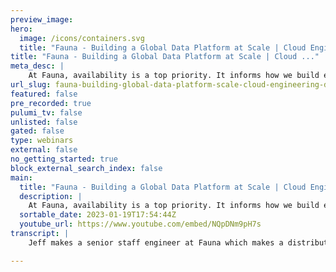 ```yaml
---
preview_image:
hero:
  image: /icons/containers.svg
  title: "Fauna - Building a Global Data Platform at Scale | Cloud Engineering Days 2022"
title: "Fauna - Building a Global Data Platform at Scale | Cloud ..."
meta_desc: |
    At Fauna, availability is a top priority. It informs how we build everything, including our infrastructure. I'll discuss how we balance complexity ...
url_slug: fauna-building-global-data-platform-scale-cloud-engineering-days-2022
featured: false
pre_recorded: true
pulumi_tv: false
unlisted: false
gated: false
type: webinars
external: false
no_getting_started: true
block_external_search_index: false
main:
  title: "Fauna - Building a Global Data Platform at Scale | Cloud Engineering Days 2022"
  description: |
    At Fauna, availability is a top priority. It informs how we build everything, including our infrastructure. I'll discuss how we balance complexity and safety in our infrastructure as code to build, maintain, and scale FaunaDB. They use AWS and Python but soon will use the multi-cloud ability.  ✅ Get Started with Pulumi: https://pulumip.us/Get-Started ✅ Create a Pulumi account. It's free: https://pulumip.us/Sign-Up-OpenSource  00:00 Introduction 01:04 Fauna's Topology 04:56 Our 3 Core Challenges 07:09 Defining Clusters in IaC 08:24 Cluster Definition 10:21 Pulumi Layout 11:52 Pulumi Layout - Projects 14:16 Pulumi Layout - Stacks 14:55 Pulumi Layout - Configuration 15:30 Export/Import via StackReference 17:25 Authorization 21:17 Automated Authorization 22:43 Summary: How we have been working with Pulumi 23:43 Q&A
  sortable_date: 2023-01-19T17:54:44Z
  youtube_url: https://www.youtube.com/embed/NQpDNm9pH7s
transcript: |
    Jeff makes a senior staff engineer at Fauna which makes a distributed serverless database. Uh Jeff and Fauna's mission is to make, working with operational data productive, scalable and secure for every software development team. I think Plumy can sympathize with uh with those objectives. And he's gonna talk today about building a global data platform at scale. So take it away, Jeff. Thanks. All right, thanks Eric. Yeah. So, um I wanna sort of talk through how we're leveraging Halloumi to build and scale uh our data platform um and how we use it to balance safety and operational complexity uh as we do this. So at FAA availability is one of our most important responsibilities that informs every decision we make architecturally policy wise. So we've architected our I to meet this high bar of operational safety and maintain that availability. So I'll walk through kind of how we're doing that and I'm gonna start with our topology since it, it uh informs exactly how we're going to lay out our Pulumi code. Uh Fauna has been architected for fault tolerance. Um We have uh what we call a cluster and within a cluster, we have multiple tenants all of the data for our customer's database is stored in one cluster. Um We have multiple clusters set up or, or could have multiple clusters set up. Uh But to ensure the safety of the data in that cluster, we replicate the data across multiple regions. So each replica holds a full copy of the entire data set replicated geographically. So we have a few clusters right now and some of them are have replicas just in the US. Some are one just in the EU. And then we have a global cluster, we replicate our data to the west coast and the east coast and the EU for a global cluster, the west coast, the central, the central US for the and the east coast for the US cluster. And then uh in the EU, we were kind of balanced across multiple regions. So this setup makes us very resilient to any sort of loss of regional connectivity. If we lose, we can lose an entire region and the database can maintain availability and consistency, we can reroute customers back into a region that's, that's up and running. Um And then within each replica, we we need to split the data into multiple partitions and each partition is going to hold a part of the replica's data. This allows us to provide fault tolerance all the way down to the node level. So if a single node goes down in a replica, only the data for that node is is unavailable in that replica. But the other nodes can reach out to their, their other replicas and find the data. So this allows us to do um kind of day to day maintenance like replacing our machines, um rolling out updates to the database uh and, and maintain that, that high availability that's required. So in originally, uh before we were running with Pulumi, before we sort of started this journey, we only had a single cluster that was globally available. Um And then we started to get more customer requests for data sovereignty. So customers in the EU that needed to adhere to GDP R rules. Um We have customers that didn't want to be in a multi tenant environment, they wanted to leverage fauna for their workloads, but without having to worry about any other customers uh impacting what they're doing. So that made it apparent very quickly that we couldn't, we couldn't maintain a single cluster, we're gonna have to spin up multiple clusters. And since we only had a one cluster, it was managed manually, we point and click in UIs uh we needed to make some real changes to how we were going to operate and maintain our infrastructure. So we set out with kind of three core challenges we needed to increase our operational safety, you know, point and click in new eyes is definitely not a good way to continue going for long term, especially as we build out more clusters as we expand our existing clusters and have to increase the amount of infrastructure that we're managing. We wanted to reduce our operational complexity. Again, kind of going back to the UIs, you know, there's, it's easy to get to get lost, to miss click something um to lose track of where things are to uh you know, not spin up all of the infrastructure infrastructure that's required. For instance, spinning up a cluster can require um you know, networks and security groups and um EC2 instances, low balancers and missing or mis configuring those while manually building things out uh is uh is undesirable from an availability standpoint. And then uh we wanted to make sure that we were speeding up our time to delivery. Um If we get customers coming in, requesting a private region group or a private cluster, we need to be able to spin that cluster up almost instantaneously. We also need to be able to rotate out machines very quickly. So we have clusters with multiple machines, obviously over time, those machines degrade and they have to be replaced, that process needed to get faster and safer. So the first thing we wanted to do, knowing that we had multiple clusters, we needed to move to some sort of infra infrastructure as code solution. Um We wanted to define how we were going to, well, we're gonna configure how, how we're gonna configure our clusters. So we wanted to, we wanted to build out these configurations that were simple and declarative and language agnostic. When a new cluster needs to come online, we want to be able to write out very clearly what that cluster should look like where the replicas should live, how many partitions each replica should have. Uh it needed to be declarative uh so that we could keep it in. Uh We wanted to be able to keep it in github. We want to be able to use version control with it. We wanted to be able to um review it and ensure that we were building out the right thing before, before we got started. And then that configuration needed to be language agnostic because we're using, we're using this configuration to drive several things, not just the infrastructure, but also our deploy process as we roll out the software, um we want to be able to add configuration into that, that dictates how different machines might need to behave. Um If we're trying to say a B test um a new feature or a new process inside the system, we wanted to be able to add that configuration into it. So we came up with this sort of simple Gammel scheme schema um to, to define a cluster um fairly straightforward, you know, you have your cluster cluster name and then the replicas where the replicas going are going to exist the machine type and then the number of nodes uh that we were going to use. Um I'm showing just a short version of this like a condensed version of this because this is what's important for this talk. But we can add into this many different types of configuration and do these, these configurations are much bigger in production. And so if we pair that back with the overview, the quick overview that, that I showed earlier, you can see how these sort of configuration blocks correspond with their uh the replicas that they're going to build or the infrastructure that they're defining. One of the key things that, that we came uh that we came away with as we were working out, this process was um initially, we had just declared the number of nodes that we wanted to run. So three, let's say uh only to realize that if we wanted to replace a single node, we couldn't easily do that because you can't, how's the system going to know what node D needs to be replaced? If you say I want to go down to two and, and back up or if I just need to replace, say node zero because it's, it's been degraded or I want to change the size of it. Uh So we had to expand that into kind of this ID or, or array of I DS. So with that configuration, we had to go into decide how we were going to lay out our Pulumi code. And kind of the simplest, most straightforward way would be to just say, like we have a cluster project and then one stack per cluster, it's very simple, it's very straightforward. Um But it requires each stack to have a lot of infrastructure inside of it. It's maintaining a lot of infrastructure, you know, each cluster gets its own account. Um So that we're maintaining the, the separation between clusters and then there's monitoring in there, there's the VPC S security groups, EC2 instances, load balancers, target groups, health checks on and on and on. That's a lot of infrastructure. There's maybe hundreds of individual resources in a single stack this way. So from an efficiency standpoint, this isn't ideal any time we want to make a change to say an E two instance, Pulumi has to go out and check on every single resource in that stack which is going to take, take a while. It also means any bug that we happen to introduce into the code is going to immediately go out everywhere. So if we have, if we're trying to change something in one replica, and there's a bug that affects all of our replicas, we now run the risk of taking down the entire service. So we needed to make sure that we were reducing the number of resources affected by any one change. Uh And to do that, we split out our infrastructure into sort of three core projects. And these projects are based around uh how often we have to manage the infrastructure in that project, um how often changes need to be made and how large an impact that project could have on the overall health of the service. So we went with account for one network for the other than our replicas for the last one. In our account, we spin up one account. Like as I mentioned, we've spent up one account per cluster. We configure a bunch of roles to enable access. We configure vault integration so that we can handle authentication and authorization. We have some monitoring that's, that's account wide, all set up. And then that doesn't have to be touched. And most of our account stacks haven't been touched in years. They're, they're up, they're good to go. We don't ever have to touch them again. Network is similar. Um We get the kind of based network built out. Um We have one network stack per region. So for every region that our cluster is going to be in, we have a network stack that sets up the vpc's subnets, gateways, route tables, kind of all the basic networking bits and pieces. And that's another one that really doesn't have to be touched once it's up, then we get to our replicas which handle the actual EC2 instances, security groups, target checks or target groups, health checks. And then our, our lbs um we have one stack per replica in this case. And so whenever we do uh an update on any of our infrastructure, we're only really touching one replica at a time. And as I said before, we can handle a single replica going down. It's not ideal obviously, but it's also not catastrophic. So with that in mind, we needed to just sort of define how we were going to tie all the pieces together. And the first, the first thing we did was define kind of a naming scheme for our stacks. So our cluster account stack gets like the environment and the cluster name as its stack name, networks get the environment, the cluster name, and then the region that they're going to be in and our replicas get environment cluster and then the replica name. And what this means is that we can um ref use the names, we can kind of split those names uh in our case by the period by the dot um and then reference back to our original configuration. So we can see here, you know, the the prod cluster can, can grab the cluster. Uh the the main cluster configuration, the network can refer back to can kind of search through the through the configuration and find all of the regions that it's going to be a part of. And then the replica can refer directly to its configuration um by sort of drilling down from environment to cluster to replica. And then to further tie those pieces together, we've taken advantage of Pulumi stack references. So each project will now export the necessary bits and pieces that other projects will need to import in order to continue building out the infrastructure that they need. So in this example, we have the cluster account project is going to export the account ID and all of the projects after that are going to import it for authentication purposes or authorization purposes. The network is going to export its VPC ID and subnet IDS and then the replica is going to export its its target group iron and, and maybe some other, it produces a few other exports that we use for just um being able to monitor things. And then for the imports, as I said, each, each project is going to import the account ID so it can run authorization. And then the replica project for instance, is going to have to import the VPC ID and Subnet IDS in order to build the, the E two instances on the network from the previous project. So this gives us a nice sort of view of the dependencies uh and the dependency chain. Um We intend to use that uh use the API to build checks to ensure we're not accidentally creating circular dependencies. It's pretty easy to kind of get a bunch of stacks built up and then uh over time, modify them. So they're accidentally um depending on, on each other or how building a circular dependency. But for now we're just really careful in code reviews. So I kind of touched on authorization I think that's another really important part of all of this. We have multiple projects, multiple stacks. How do we ensure we're authorizing changes to those stacks and changes to the resources owned by those stacks? Like I said, the first part of it is that we have this account ID and we use that account ID um as, as part of the authorization process. So we kind of had three thoughts of how we might do this. You know, we can store long lived credentials in each stack's secrets. Uh We can require credentials to get put into the environment before any changes are made or we can somehow automate credentials management. We thought, well, storing long long lived credentials is certainly a dangerous thing to be doing any time those leak get out somehow. Um You're now having to revoke them and then update everything that, that use them. Uh which in the past is can be almost impossible to really maintain unless you're very diligent about what you're um how you're tracking those things. So that adds a lot of complexity and reduces our safety. The next thing we could do is require credentials in the environment and use plume's sort of implicit providers. But that added a whole other dimension of complexity. And that now before you run any changes to the code or to the infrastructure, you have to make sure you're pulling the correct credentials into the environment. Um It also makes reaching across accounts very difficult. Um There are times when we, we may need to reach into a separate account to pull some resource information. But mostly this can be a very dangerous thing if I pull the wrong credentials. If I pull in like the product, the production credentials and attempt to make changes in a development stack, I'm going to push those changes into the production environment, which is certainly not desirable. So we went with automating credentials management. This allows us to use short lived credentials, pull them and expire them. Um um You know, as, as soon as we're done with them, um we can pull those credentials for whichever account we need to pull them for. So that if we have to reach across accounts, it's much simpler. Um And then it, it, it offloads all of the, the need to know which credentials to pull the safety of pulling the correct credentials at the right time. Uh And um uh sorry, um pull the credit, the correct credentials for the, for the right stack uh in the, in the right environment each time. Um The, the only challenge with this scheme is that it requires us to use explicit providers, um which we've, we've gotten into trouble once or twice with when we've forgotten to add the provider into the resource. Um And then it may pull out uh uh uh an implicit uh provider from the environment. But again, it's something we can be very cautious of in, in code review. And so the steps that we're taking internally to get these credentials is, is we, as I mentioned, we're using vault, um, so we can use vault to authenticate either the engineer or the system. When we automate these processes and let vault handle all of the access controls for these credentials, then we request temporary. I am credentials based on the account ID. We add them into the provider and then we add that provider to all of our resources. So that's, that's been great so far. It's worked really well for us these past couple of years. Um There's 11 area where we, we found kind of a sticking point with this process is that if we go to destroy uh a stack, the provider still has the old expired credentials in it and it won't update them before it tries to destroy. So we have to go and run an update first and then we can do it destroy. That hasn't happened very often. Um It was more, it was happening more as we were kind of building all of this out but day to day it, it hasn't been a problem. Um And the benefits of this have far outweighed any of the potential downsides. So, you know, in summary, that's kind of, that's how we're um that's how we've been working with Pulumi. Um That's how we've been working with Pulumi to, to make all this work. Uh we defined this declarative simple configuration that can drive our deployments and can drive our infrastructure changes. We've split into multiple projects and multiple stacks to ensure our operational safety. And we've taken advantage of Pulumi automation to manage all those stacks. You know, we can uh we can run a deploy to a single region, make sure everything's safe and then use automation to just blast it out to all the other regions. And finally, we've automated the use of short lived credentials for safety and simplicity. So thanks for listening. Um There's one question about using vault with Pulumi. Um the way that we're doing it is using uh the, well, we use Python. So we use the HV AC sort of um vault library to pull credentials and then we build an AWS provider and explicitly uh add those credentials into the provider. Um I know that you can, our Pulumi has resources for managing vault. Um But we haven't seen the, the ability to, to, well, I guess, yeah, that's anyway, that's, that's how we're doing it. Thanks Jeff. It's awesome to, to be so transparent about how fauna works. And uh it's obviously you guys have spent a lot of time thinking about the, the architecture overall. I 11 of the questions I always get is uh is, you know, you spend a lot of time in architecture, do you spend as much time on sort of some of the uh operational aspects like do you practice, do you run fire drills on availability or things like that? Uh uh The, the world of Amazon has, has kind of given us some, some of our own fire drills. In fact, like just this morning, we had the US one region suddenly blipped out for some reason. Um And so we've, we've had that, we've, we haven't had a lot of time to really run, um, exploit like purposeful fire drills. Um But that, that is definitely has, has been a plan of ours is, is to be able to do that sort of thing. Yeah, I think we're hosting the Pulumi conference in that region and it's probably all the traffic that caused the outer. So we, we apologize to. But, um, the other, the other question I get asked a lot about is, um, you talked a little bit about code reviews and, and how cautious you are with that. Um But you also spend a lot of time talking about security and authorization in particular. Do you guys take any specific uh, actions or care, you know, with security through the, the DEV stack that, uh, that's different from a normal code review? Um I wouldn't say anything different from the normal code review. I, I think that the, the use of vault for all of our authentication, um or rather well authentication and authorization, um, gives us a, a really strong sense of security that, um, you know, all of our credentials are short lived, like across the board, everything we use is short lived. It's always pull a new set of credentials that are going to either expire quickly or that we're going to expire as soon as we're done with them so that we never have anything long lived hanging around. Um, that's, that's kind of a big part of it. And then, uh, aside aside from that, um, you know, the reviews and ensuring that we're watching for the sort of the security groups, the ports that we're opening and the firewalls that we're putting up and making sure that those uh those are sane, sort of the other part of it. So there's a, I wanna, sorry, I wanted to, I wanted to speak to Tim's question about doing multi cloud deployment with Pulumi. So that was actually one of the key reasons that we went with Pulumi. I didn't talk about it here. It's mostly focused on our AWS architecture, but uh we do have the capabilities of spinning these clusters up in GCP. Um pretty soon Azure and, and being able to, to very quickly kind of go anywhere we need to go. Um And because it's code, it's just for us again, Python, um all of the stacks look the same but can kind of switch some of the small differences based on the provider that they're going out to. That's awesome. Thanks, sir.

---
```


